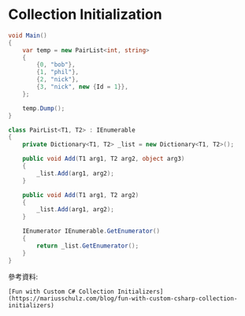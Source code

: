 # Collection Initialization

```csharp
void Main()
{
    var temp = new PairList<int, string>
    {
        {0, "bob"},
        {1, "phil"},
        {2, "nick"},
        {3, "nick", new {Id = 1}},
    };

    temp.Dump();
}

class PairList<T1, T2> : IEnumerable
{
    private Dictionary<T1, T2> _list = new Dictionary<T1, T2>();

    public void Add(T1 arg1, T2 arg2, object arg3)
    {
        _list.Add(arg1, arg2);
    }

    public void Add(T1 arg1, T2 arg2)
    {
        _list.Add(arg1, arg2);
    }

    IEnumerator IEnumerable.GetEnumerator()
    {
        return _list.GetEnumerator();
    }
}
```

參考資料:

    [Fun with Custom C# Collection Initializers](https://mariusschulz.com/blog/fun-with-custom-csharp-collection-initializers)